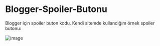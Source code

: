 # Blogger-Spoiler-Butonu
Blogger için spoiler buton kodu.
Kendi sitemde kullandığım örnek spoiler butonu:

![image](https://user-images.githubusercontent.com/96137652/225432433-48df5e55-357f-4c4c-856f-a88157ff3010.png)
